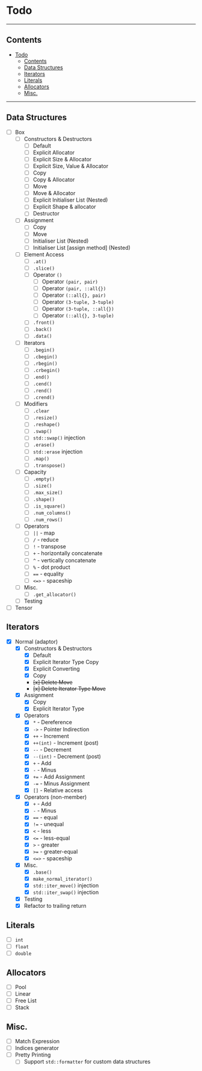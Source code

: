 # Todo

---

## Contents

- [Todo](#todo)
  - [Contents](#contents)
  - [Data Structures](#data-structures)
  - [Iterators](#iterators)
  - [Literals](#literals)
  - [Allocators](#allocators)
  - [Misc.](#misc)

---

## Data Structures

- [ ] Box
  - [ ] Constructors & Destructors
    - [ ] Default
    - [ ] Explicit Allocator
    - [ ] Explicit Size & Allocator
    - [ ] Explicit Size, Value & Allocator
    - [ ] Copy
    - [ ] Copy & Allocator
    - [ ] Move
    - [ ] Move & Allocator
    - [ ] Explicit Initialiser List (Nested)
    - [ ] Explicit Shape & allocator
    - [ ] Destructor
  - [ ] Assignment
    - [ ] Copy
    - [ ] Move
    - [ ] Initialiser List (Nested)
    - [ ] Initialiser List [assign method] (Nested)
  - [ ] Element Access
    - [ ] `.at()`
    - [ ] `.slice()`
    - [ ] Operator `()`
      - [ ] Operator `(pair, pair)`
      - [ ] Operator `(pair, ::all{})`
      - [ ] Operator `(::all{}, pair)`
      - [ ] Operator `(3-tuple, 3-tuple)`
      - [ ] Operator `(3-tuple, ::all{})`
      - [ ] Operator `(::all{}, 3-tuple)`
    - [ ] `.front()`
    - [ ] `.back()`
    - [ ] `.data()`
  - [ ] Iterators
    - [ ] `.begin()`
    - [ ] `.cbegin()`
    - [ ] `.rbegin()`
    - [ ] `.crbegin()`
    - [ ] `.end()`
    - [ ] `.cend()`
    - [ ] `.rend()`
    - [ ] `.crend()`
  - [ ] Modifiers
    - [ ] `.clear`
    - [ ] `.resize()`
    - [ ] `.reshape()`
    - [ ] `.swap()`
    - [ ] `std::swap()` injection
    - [ ] `.erase()`
    - [ ] `std::erase` injection
    - [ ] `.map()`
    - [ ] `.transpose()`
  - [ ] Capacity
    - [ ] `.empty()`
    - [ ] `.size()`
    - [ ] `.max_size()`
    - [ ] `.shape()`
    - [ ] `.is_square()`
    - [ ] `.num_columns()`
    - [ ] `.num_rows()`
  - [ ] Operators
    - [ ] `||` - map
    - [ ] `/` - reduce
    - [ ] `!` - transpose
    - [ ] `+` - horizontally concatenate
    - [ ] `^` - vertically concatenate
    - [ ] `%` - dot product
    - [ ] `==` - equality
    - [ ] `<=>` - spaceship
  - [ ] Misc.
    - [ ] `.get_allocator()`
  - [ ] Testing
- [ ] Tensor

## Iterators

- [x] Normal (adaptor)
  - [x] Constructors & Destructors
    - [x] Default
    - [x] Explicit Iterator Type Copy
    - [x] Explicit Converting
    - [x] Copy
    - ~~[x] Delete Move~~
    - ~~[x] Delete Iterator Type Move~~
  - [x] Assignment
    - [x] Copy
    - [x] Explicit Iterator Type
  - [x] Operators
    - [x] `*` - Dereference
    - [x] `->` - Pointer Indirection
    - [x] `++` - Increment
    - [x] `++(int)` - Increment (post)
    - [x] `--` - Decrement
    - [x] `--(int)` - Decrement (post)
    - [x] `+` - Add
    - [x] `-` - Minus
    - [x] `+=` - Add Assignment
    - [x] `-=` - Minus Assignment
    - [x] `[]` - Relative access
  - [x] Operators (non-member)
    - [x] `+` - Add
    - [x] `-` - Minus
    - [x] `==` - equal
    - [x] `!=` - unequal
    - [x] `<` - less
    - [x] `<=` - less-equal
    - [x] `>` - greater
    - [x] `>=` - greater-equal
    - [x] `<=>` - spaceship
  - [x] Misc.
    - [x] `.base()`
    - [x] `make_normal_iterator()`
    - [x] `std::iter_move()` injection
    - [x] `std::iter_swap()` injection
  - [x] Testing
  - [x] Refactor to trailing return

## Literals

- [ ] `int`
- [ ] `float`
- [ ] `double`

## Allocators

- [ ] Pool
- [ ] Linear
- [ ] Free List
- [ ] Stack

## Misc.

- [ ] Match Expression
- [ ] Indices generator
- [ ] Pretty Printing
  - [ ] Support `std::formatter` for custom data structures
